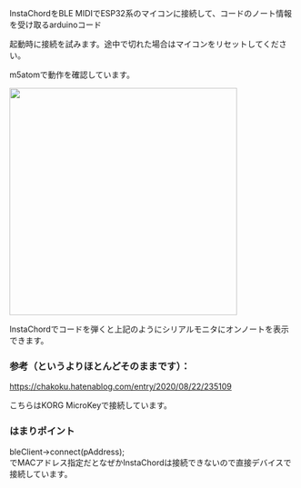 InstaChordをBLE MIDIでESP32系のマイコンに接続して、コードのノート情報を受け取るarduinoコード

起動時に接続を試みます。途中で切れた場合はマイコンをリセットしてください。

m5atomで動作を確認しています。

<img src="https://user-images.githubusercontent.com/18435429/187401402-b0812a8a-94b2-48aa-a02c-6805b77574c7.png" width=400></img>

InstaChordでコードを弾くと上記のようにシリアルモニタにオンノートを表示できます。


### 参考（というよりほとんどそのままです）：

https://chakoku.hatenablog.com/entry/2020/08/22/235109

こちらはKORG MicroKeyで接続しています。 

### はまりポイント
bleClient->connect(pAddress);   
でMACアドレス指定だとなぜかInstaChordは接続できないので直接デバイスで接続しています。
